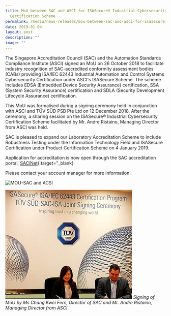 ```yaml
---
title: MoU between SAC and ASCI for ISASecure® Industrial Cybersecurity
  Certification Scheme
permalink: /media/news-releases/mou-between-sac-and-asci-for-isasecure-industrial-cybersecurity-scheme/
date: 2019-01-04
layout: post
description: ""
image: ""
---
```

The Singapore Accreditation Council (SAC) and the Automation Standards Compliance Institute (ASCI) signed an MoU on 26 October 2018 to facilitate industry recognition of SAC-accredited conformity assessment bodies (CABs) providing ISA/IEC 62443 Industrial Automation and Control Systems Cybersecurity Certification under ASCI's ISASecure Scheme.  The scheme includes EDSA (Embedded Device Security Assurance) certification, SSA (System Security Assurance) certification and SDLA (Security Development Lifecycle Assurance) certification.
 
This MoU was formalised during a signing ceremony held in conjunction with ASCI and TÜV SÜD PSB Pte Ltd on 12 December 2018. After the ceremony, a sharing session on the ISASecure® Industrial Cybersecurity Certification Scheme facilitated by Mr. Andre Ristaino, Managing Director from ASCI was held.
 
SAC is pleased to expand our Laboratory Accreditation Scheme to include Robustness Testing under the Information Technology Field and ISASecure Certification under Product Certification Scheme on 4 January 2019.
 
Application for accreditation is now open through the SAC accreditation portal, 
[SACiNet](https://sacinet2.enterprisesg.gov.sg/landing){:target="_blank}

Please contact your account manager for more information.


<img style="width398px" alt="MOU-SAC and ACSI" src="/images/press-release/photos/mou-between-sac-and-asci-for-isasecure®-industrial-cybersecurity-certification-scheme">





![MOU-ISA.jpg](/images/press-release/photos/MOU-ISA.jpg)
*Signing of MoU by Ms Chang Kwei Fern, Director of SAC and Mr. Andre Ristaino, Managing Director from ASCI*